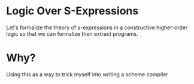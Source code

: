 # Logic Over S-Expressions
Let's formalize the theory of s-expressions in a constructive higher-order logic so that we can formalize then extract programs.

# Why?
Using this as a way to trick myself into writing a scheme compiler
